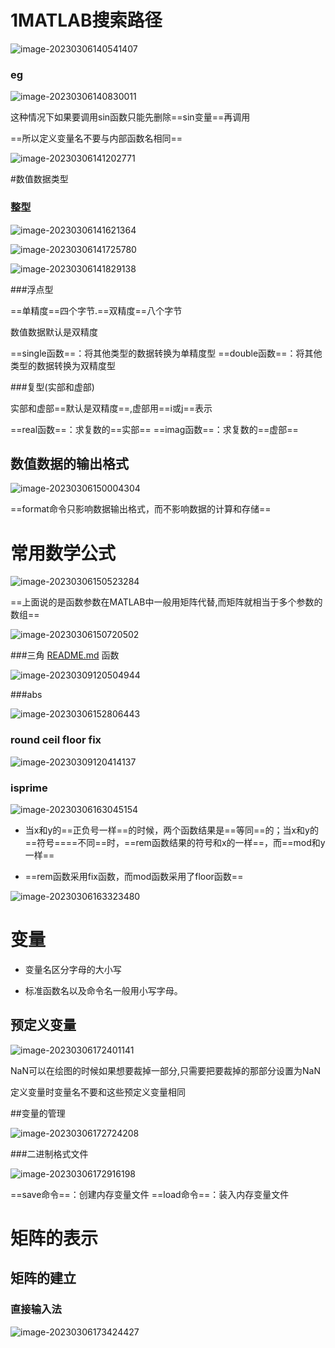# 1MATLAB搜索路径



![image-20230306140541407](https://fastly.jsdelivr.net/gh/fighter-great/study_notion@main/img/image-20230306140541407.png)

### eg

![image-20230306140830011](https://fastly.jsdelivr.net/gh/fighter-great/study_notion@main/img/image-20230306140830011.png)

这种情况下如果要调用sin函数只能先删除==sin变量==再调用

==所以定义变量名不要与内部函数名相同==

![image-20230306141202771](https://fastly.jsdelivr.net/gh/fighter-great/study_notion@main/img/image-20230306141202771.png)

#数值数据类型

### 整型

![image-20230306141621364](https://fastly.jsdelivr.net/gh/fighter-great/study_notion@main/img/image-20230306141621364.png)

![image-20230306141725780](https://fastly.jsdelivr.net/gh/fighter-great/study_notion@main/img/image-20230306141725780.png)



![image-20230306141829138](https://fastly.jsdelivr.net/gh/fighter-great/study_notion@main/img/image-20230306141829138.png)

###浮点型

==单精度==四个字节.==双精度==八个字节

数值数据默认是双精度

==single函数==：将其他类型的数据转换为单精度型
==double函数==：将其他类型的数据转换为双精度型

###复型(实部和虚部)

实部和虚部==默认是双精度==,虚部用==i或j==表示

==real函数==：求复数的==实部==
==imag函数==：求复数的==虚部==

## 数值数据的输出格式

![image-20230306150004304](https://fastly.jsdelivr.net/gh/fighter-great/study_notion@main/img/image-20230306150004304.png)

==format命令只影响数据输出格式，而不影响数据的计算和存储==

# 常用数学公式

![image-20230306150523284](https://fastly.jsdelivr.net/gh/fighter-great/study_notion@main/img/image-20230306150523284.png)

==上面说的是函数参数在MATLAB中一般用矩阵代替,而矩阵就相当于多个参数的数组==

![image-20230306150720502](https://fastly.jsdelivr.net/gh/fighter-great/study_notion@main/img/image-20230306150720502.png)

###三角 [README.md](..\README.md) 函数

![image-20230309120504944](https://fastly.jsdelivr.net/gh/fighter-great/study_notion@main/img/image-20230309120504944.png)



###abs

![image-20230306152806443](https://fastly.jsdelivr.net/gh/fighter-great/study_notion@main/img/image-20230306152806443.png)



### round ceil floor fix

![image-20230309120414137](https://fastly.jsdelivr.net/gh/fighter-great/study_notion@main/img/image-20230309120414137.png)

### isprime

![image-20230306163045154](https://fastly.jsdelivr.net/gh/fighter-great/study_notion@main/img/image-20230306163045154.png)

- 当x和y的==正负号一样==的时候，两个函数结果是==等同==的；当x和y的==符号====不同==时，==rem函数结果的符号和x的一样==，而==mod和y一样==

- ==rem函数采用fix函数，而mod函数采用了floor函数==

![image-20230306163323480](https://fastly.jsdelivr.net/gh/fighter-great/study_notion@main/img/image-20230306163323480.png)

# 变量

- 变量名区分字母的大小写

- 标准函数名以及命令名一般用小写字母。

## 预定义变量

![image-20230306172401141](https://fastly.jsdelivr.net/gh/fighter-great/study_notion@main/img/image-20230306172401141.png)

NaN可以在绘图的时候如果想要裁掉一部分,只需要把要裁掉的那部分设置为NaN

定义变量时变量名不要和这些预定义变量相同



##变量的管理

![image-20230306172724208](https://fastly.jsdelivr.net/gh/fighter-great/study_notion@main/img/image-20230306172724208.png)

###二进制格式文件

![image-20230306172916198](https://fastly.jsdelivr.net/gh/fighter-great/study_notion@main/img/image-20230306172916198.png)

==save命令==：创建内存变量文件
==load命令==：装入内存变量文件

# 矩阵的表示

## 矩阵的建立

### 直接输入法

![image-20230306173424427](https://fastly.jsdelivr.net/gh/fighter-great/study_notion@main/img/image-20230306173424427.png)